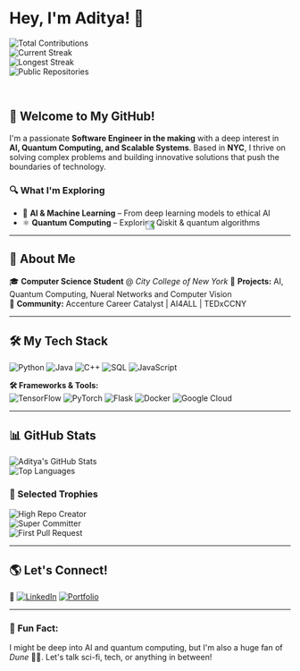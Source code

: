 # Hey, I'm Aditya! 👋



  ![Total Contributions](https://img.shields.io/badge/Contributions-1190%2B-blue?style=for-the-badge)  
  ![Current Streak](https://img.shields.io/badge/Current_Streak-7_days-orange?style=for-the-badge)  
  ![Longest Streak](https://img.shields.io/badge/Longest_Streak-13_days-red?style=for-the-badge)  
  ![Public Repositories](https://img.shields.io/badge/Public_Repos-18-green?style=for-the-badge)


<div align="center">
  <img src="https://user-images.githubusercontent.com/74038190/212750996-938b257b-266c-45a7-9af7-655341c0f58b.gif" style="transform: rotate(-90deg); display: block; margin: auto;">

</div>

## 🚀 Welcome to My GitHub!
I'm a passionate **Software Engineer in the making** with a deep interest in **AI, Quantum Computing, and Scalable Systems**. Based in **NYC**, I thrive on solving complex problems and building innovative solutions that push the boundaries of technology. 

### 🔍 What I'm Exploring
- 🧠 **AI & Machine Learning** – From deep learning models to ethical AI
- ⚛ **Quantum Computing** – Exploring Qiskit & quantum algorithms

---

## 🏫 About Me
🎓 **Computer Science Student** @ *City College of New York* 
🔬 **Projects:** AI, Quantum Computing, Nueral Networks and Computer Vision  
🎤 **Community:**  Accenture Career Catalyst | AI4ALL | TEDxCCNY 

---

## 🛠️ My Tech Stack
![Python](https://img.shields.io/badge/Python-3776AB?style=for-the-badge&logo=python&logoColor=white)
![Java](https://img.shields.io/badge/Java-ED8B00?style=for-the-badge&logo=java&logoColor=white)
![C++](https://img.shields.io/badge/C++-00599C?style=for-the-badge&logo=c%2B%2B&logoColor=white)
![SQL](https://img.shields.io/badge/SQL-4479A1?style=for-the-badge&logo=mysql&logoColor=white)
![JavaScript](https://img.shields.io/badge/JavaScript-F7DF1E?style=for-the-badge&logo=javascript&logoColor=black)

**🛠️ Frameworks & Tools:**  
![TensorFlow](https://img.shields.io/badge/TensorFlow-FF6F00?style=for-the-badge&logo=tensorflow&logoColor=white)
![PyTorch](https://img.shields.io/badge/PyTorch-EE4C2C?style=for-the-badge&logo=pytorch&logoColor=white)
![Flask](https://img.shields.io/badge/Flask-000000?style=for-the-badge&logo=flask&logoColor=white)
![Docker](https://img.shields.io/badge/Docker-2496ED?style=for-the-badge&logo=docker&logoColor=white)
![Google Cloud](https://img.shields.io/badge/Google%20Cloud-4285F4?style=for-the-badge&logo=google-cloud&logoColor=white)

---

## 📊 GitHub Stats
![Aditya's GitHub Stats](https://github-readme-stats.vercel.app/api?username=AJ576&show_icons=true&theme=radical)  
![Top Languages](https://github-readme-stats.vercel.app/api/top-langs/?username=AJ576&layout=compact&theme=radical)  



### 🏅 Selected Trophies
![High Repo Creator](https://img.shields.io/badge/High_Repo_Creator-21pt-brightgreen?style=for-the-badge)  
![Super Committer](https://img.shields.io/badge/Super_Committer-1.2kpt-gold?style=for-the-badge)  
![First Pull Request](https://img.shields.io/badge/First_Pull_Request-8pt-blue?style=for-the-badge)  

---


## 🌎 Let's Connect!
🔗 [![LinkedIn](https://img.shields.io/badge/LinkedIn-Connect-blue?style=for-the-badge&logo=linkedin&logoColor=white)](https://linkedin.com/in/aditya-jha777)
  [![Portfolio](https://img.shields.io/badge/Portfolio-Visit-green?style=for-the-badge&logo=google-chrome&logoColor=white)](https://aditya-jha.vercel.app/)

---

### 🧩 Fun Fact: 
I might be deep into AI and quantum computing, but I'm also a huge fan of *Dune* 🌌📖. Let's talk sci-fi, tech, or anything in between!

